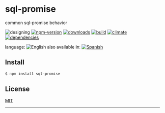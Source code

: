 # sql-promise

common sql-promise behavior


![designing](https://img.shields.io/badge/stability-desgining-red.svg)
[![npm-version](https://img.shields.io/npm/v/sql-promise.svg)](https://npmjs.org/package/sql-promise)
[![downloads](https://img.shields.io/npm/dm/sql-promise.svg)](https://npmjs.org/package/sql-promise)
[![build](https://img.shields.io/travis/codenautas/sql-promise/master.svg)](https://travis-ci.org/codenautas/sql-promise)
[![climate](https://img.shields.io/codeclimate/github/codenautas/sql-promise.svg)](https://codeclimate.com/github/codenautas/sql-promise)
[![dependencies](https://img.shields.io/david/codenautas/sql-promise.svg)](https://david-dm.org/codenautas/sql-promise)



language: ![English](https://raw.githubusercontent.com/codenautas/multilang/master/img/lang-en.png)
also available in:
[![Spanish](https://raw.githubusercontent.com/codenautas/multilang/master/img/lang-es.png)](LEEME.md)


## Install


```sh
$ npm install sql-promise
```


## License

[MIT](LICENSE)

----------------


